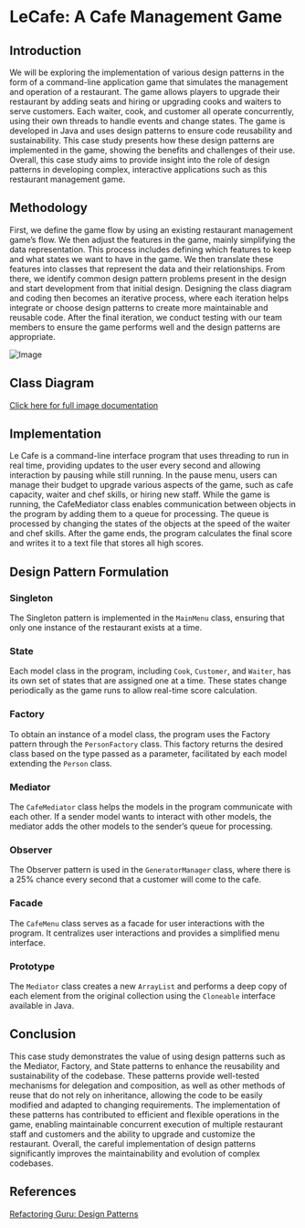 # LeCafe: A Cafe Management Game

## **Introduction**

We will be exploring the implementation of various design patterns in the form of a command-line application game that simulates the management and operation of a restaurant. The game allows players to upgrade their restaurant by adding seats and hiring or upgrading cooks and waiters to serve customers. Each waiter, cook, and customer all operate concurrently, using their own threads to handle events and change states. The game is developed in Java and uses design patterns to ensure code reusability and sustainability. This case study presents how these design patterns are implemented in the game, showing the benefits and challenges of their use. Overall, this case study aims to provide insight into the role of design patterns in developing complex, interactive applications such as this restaurant management game.

## **Methodology**

First, we define the game flow by using an existing restaurant management game’s flow. We then adjust the features in the game, mainly simplifying the data representation. This process includes defining which features to keep and what states we want to have in the game. We then translate these features into classes that represent the data and their relationships. From there, we identify common design pattern problems present in the design and start development from that initial design. Designing the class diagram and coding then becomes an iterative process, where each iteration helps integrate or choose design patterns to create more maintainable and reusable code. After the final iteration, we conduct testing with our team members to ensure the game performs well and the design patterns are appropriate.

![Image](https://github.com/user-attachments/assets/37a6bad6-3d21-4dfe-bc9a-9d6616573e98)

## **Class Diagram**

[Click here for full image documentation](https://docs.google.com/document/d/1R6YROIVj3PGVPzGcuEQtHz0fWQS2AL6_mTxrZceK1os/edit?usp=sharing)

## **Implementation**

Le Cafe is a command-line interface program that uses threading to run in real time, providing updates to the user every second and allowing interaction by pausing while still running. In the pause menu, users can manage their budget to upgrade various aspects of the game, such as cafe capacity, waiter and chef skills, or hiring new staff. While the game is running, the CafeMediator class enables communication between objects in the program by adding them to a queue for processing. The queue is processed by changing the states of the objects at the speed of the waiter and chef skills. After the game ends, the program calculates the final score and writes it to a text file that stores all high scores.

## **Design Pattern Formulation**

### **Singleton**

The Singleton pattern is implemented in the `MainMenu` class, ensuring that only one instance of the restaurant exists at a time.

### **State**

Each model class in the program, including `Cook`, `Customer`, and `Waiter`, has its own set of states that are assigned one at a time. These states change periodically as the game runs to allow real-time score calculation.

### **Factory**

To obtain an instance of a model class, the program uses the Factory pattern through the `PersonFactory` class. This factory returns the desired class based on the type passed as a parameter, facilitated by each model extending the `Person` class.

### **Mediator**

The `CafeMediator` class helps the models in the program communicate with each other. If a sender model wants to interact with other models, the mediator adds the other models to the sender’s queue for processing.

### **Observer**

The Observer pattern is used in the `GeneratorManager` class, where there is a 25% chance every second that a customer will come to the cafe.

### **Facade**

The `CafeMenu` class serves as a facade for user interactions with the program. It centralizes user interactions and provides a simplified menu interface.

### **Prototype**

The `Mediator` class creates a new `ArrayList` and performs a deep copy of each element from the original collection using the `Cloneable` interface available in Java.

## **Conclusion**

This case study demonstrates the value of using design patterns such as the Mediator, Factory, and State patterns to enhance the reusability and sustainability of the codebase. These patterns provide well-tested mechanisms for delegation and composition, as well as other methods of reuse that do not rely on inheritance, allowing the code to be easily modified and adapted to changing requirements. The implementation of these patterns has contributed to efficient and flexible operations in the game, enabling maintainable concurrent execution of multiple restaurant staff and customers and the ability to upgrade and customize the restaurant. Overall, the careful implementation of design patterns significantly improves the maintainability and evolution of complex codebases.

## References

[Refactoring Guru: Design Patterns](https://refactoring.guru/design-patterns)
